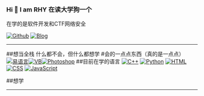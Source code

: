### Hi  👋 I am RHY  在读大学狗一个 
在学的是软件开发和CTF网络安全


[![Github](https://img.shields.io/badge/-Github-000?style=flat&logo=Github&logoColor=white)](https://github.com/renhy04)
[![Blog](https://img.shields.io/badge/-Blog-blue?style=flat&logo=wordpress&logoColor=white)](https://rerizon.cn)

---
##想当全栈 什么都不会，但什么都想学
#会的一点点东西（真的是一点点）[![易语言](https://img.shields.io/badge/-易语言-F00?style=flat&logo=&logoColor=white)](#)[![VB](https://img.shields.io/badge/-VB-F00?style=flat&logo=&logoColor=white)](#)[![Photoshop](https://img.shields.io/badge/-Photoshop-00c8f9?style=flat&logo=adobe%20photoshop&logoColor=white)](#)
##目前在学的语言
[![C++](https://img.shields.io/badge/-C++-00599C?style=flat&logo=c%2B%2B&logoColor=white)](#)
[![Python](https://img.shields.io/badge/-Python-3776AB?style=flat&logo=python&logoColor=white)](#)
[![HTML](https://img.shields.io/badge/-HTML-E34F26?style=flat&logo=html5&logoColor=white)](#)
[![CSS](https://img.shields.io/badge/-CSS-1572B6?style=flat&logo=css3&logoColor=white)](#)
[![JavaScript](https://img.shields.io/badge/-JavaScript-F7DF1E?style=flat&logo=javascript&logoColor=black)](#)

##想学



---

<!--
**renhy04/renhy04** is a ✨ _special_ ✨ repository because its `README.md` (this file) appears on your GitHub profile.

Here are some ideas to get you started:

- 🔭 I’m currently working on ...
- 🌱 I’m currently learning ...
- 👯 I’m looking to collaborate on ...
- 🤔 I’m looking for help with ...
- 💬 Ask me about ...
- 📫 How to reach me: ...
- 😄 Pronouns: ...
- ⚡ Fun fact: ...
-->
